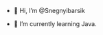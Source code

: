 - 👋 Hi, I’m @Snegnyibarsik

- 🌱 I’m currently learning Java.

<!---
Snegnyibarsik/Snegnyibarsik is a ✨ special ✨ repository because its `README.md` (this file) appears on your GitHub profile.
You can click the Preview link to take a look at your changes.
--->
